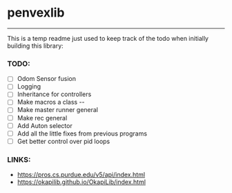 # penvexlib

---

This is a temp readme just used to keep track of the todo when initially building this library:

### TODO:

- [ ] Odom Sensor fusion
- [ ] Logging
- [ ] Inheritance for controllers
- [ ] Make macros a class --
- [ ] Make master runner general
- [ ] Make rec general
- [ ] Add Auton selector
- [ ] Add all the little fixes from previous programs
- [ ] Get better control over pid loops

### LINKS:

* https://pros.cs.purdue.edu/v5/api/index.html
* https://okapilib.github.io/OkapiLib/index.html

